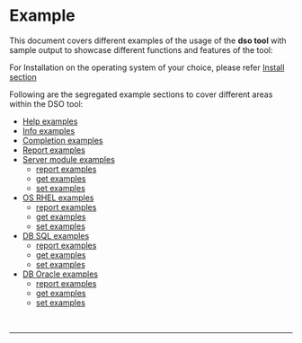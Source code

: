 # Example

This document covers different examples of the usage of the **dso tool** with sample output to showcase different functions and features of the tool:

For Installation on the operating system of your choice, please refer [Install section](../README.md#install-instructions)

Following are the segregated example sections to cover different areas within the DSO tool:

- [Help examples](helpExamples.md)
- [Info examples](infoExamples.md)
- [Completion examples](completionExamples.md)
- [Report examples](reportExamples.md)
- [Server module examples](serverModuleExamples.md)
  - [report examples](serverModuleExamples.md)
  - [get examples](serverModuleExamples.md)
  - [set examples](serverModuleExamples.md)
- [OS RHEL examples](osModuleExamples.md)
  - [report examples](osModuleExamples.md)
  - [get examples](osModuleExamples.md)
  - [set examples](osModuleExamples.md)
- [DB SQL examples](dbSqlModuleExamples.md)
  - [report examples](dbSqlModuleExamples.md)
  - [get examples](dbSqlModuleExamples.md)
  - [set examples](dbSqlModuleExamples.md)
- [DB Oracle examples](dbOracleModuleExamples.md)
  - [report examples](dbOracleModuleExamples.md)
  - [get examples](dbOracleModuleExamples.md)
  - [set examples](dbOracleModuleExamples.md)

<br>

---
